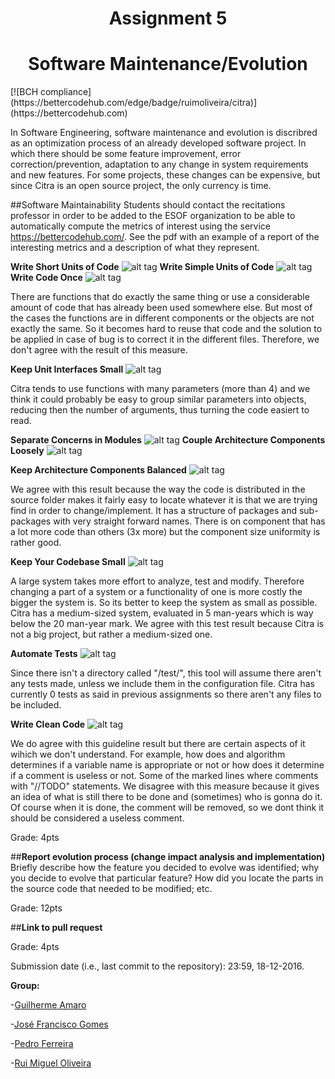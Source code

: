 <h1 align="center">Assignment 5</h1>
<h1 align="center">Software Maintenance/Evolution</h1>
[![BCH compliance](https://bettercodehub.com/edge/badge/ruimoliveira/citra)](https://bettercodehub.com)

In Software Engineering, software maintenance and evolution is discribred as an optimization process of an already developed software project. In which there should be some feature improvement, error correction/prevention, adaptation to any change in system requirements and new features. For some projects, these changes can be expensive, but since Citra is an open source project, the only currency is time.

##Software Maintainability
Students should contact the recitations professor in order to be added to the ESOF organization to be able to automatically compute the metrics of interest using the service https://bettercodehub.com/. 
See the pdf with an example of a report of the interesting metrics and a description of what they represent. 

**Write Short Units of Code**
![alt tag](http://icecream.me/uploads/2439771fc8bbb7c4ee0e624c6de49379.png)
**Write Simple Units of Code**
![alt tag](http://icecream.me/uploads/dee6c584c04681b7430ce5e2ebfed6af.png)
**Write Code Once**
![alt tag](http://icecream.me/uploads/d6adb4c813d0fb5804b34616c0405c2e.png)

There are functions that do exactly the same thing or use a considerable amount of code that has already been used somewhere else. But most of the cases the functions are in different components or the objects are not exactly the same. So it becomes hard to reuse that code and the solution to be applied in case of bug is to correct it in the different files. Therefore, we don't agree with the result of this measure.

**Keep Unit Interfaces Small**
![alt tag](http://icecream.me/uploads/d8e1c1837eac716afed48c715fbcf22c.png)

Citra tends to use functions with many parameters (more than 4) and we think it could probably be easy to group similar parameters into objects, reducing then the number of arguments, thus turning the code easiert to read.

**Separate Concerns in Modules**
![alt tag](http://icecream.me/uploads/b638bf71ef433547c98189d286bf70a4.png)
**Couple Architecture Components Loosely**
![alt tag](http://icecream.me/uploads/9cad7ee9cc1f7c48e0588e5be9ed9a93.png)

**Keep Architecture Components Balanced**
![alt tag](http://icecream.me/uploads/6be4a21baf42cbe198e878a61bdd251b.png)

We agree with this result because the way the code is distributed in the source folder makes it fairly easy to locate whatever it is that we are trying find in order to change/implement. It has a structure of packages and sub-packages with very straight forward names. There is on component that has a lot more code than others (3x more) but the component size uniformity is rather good.

**Keep Your Codebase Small**
![alt tag](http://icecream.me/uploads/dcf687344483c3f60981ac2f802d32cf.png)

A large system takes more effort to analyze, test and modify. Therefore changing a part of a system or a functionality of one is more costly the bigger the system is. So its better to keep the system as small as possible. Citra has a medium-sized system, evaluated in 5 man-years which is way below the 20 man-year mark. We agree with this test result because Citra is not a big project, but rather a medium-sized one.

**Automate Tests**
![alt tag](http://icecream.me/uploads/73f2cc85840f5ade5f5da84688cab1b6.png)

Since there isn't a directory called "/test/", this tool will assume there aren't any tests made, unless we include them in the configuration file. Citra has currently 0 tests as said in previous assignments so there aren't any files to be included.

**Write Clean Code**
![alt tag](http://icecream.me/uploads/89f79fc483a9a9b3c3b1de7fc46d409e.png)

We do agree with this guideline result but there are certain aspects of it wihich we don't understand. For example, how does and algorithm determines if a variable name is appropriate or not or how does it determine if a comment is useless or not. Some of the marked lines where comments with "//TODO" statements. We disagree with this measure because it gives an idea of what is still there to be done and (sometimes) who is gonna do it. Of course when it is done, the comment will be removed, so we dont think it should be considered a useless comment.

Grade: 4pts

##**Report evolution process (change impact analysis and implementation)**
Briefly describe how the feature you decided to evolve was identified; why you decide to evolve that particular feature? How did you locate the parts in the source code that needed to be modified; etc.  

Grade: 12pts

##**Link to pull request**

Grade: 4pts

Submission date (i.e., last commit to the repository): 23:59, 18-12-2016.

**Group:**

 -[Guilherme Amaro](https://github.com/PORShoterxx)

 -[José Francisco Gomes](https://github.com/teresa-Guilherme/)

 -[Pedro Ferreira](https://github.com/pedrof81)

 -[Rui Miguel Oliveira](https://github.com/ruimoliveira)
